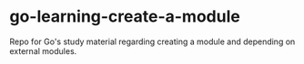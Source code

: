 # go-learning-create-a-module
Repo for Go's study material regarding creating a module and depending on external modules.
